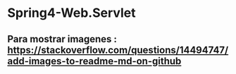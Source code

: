 # Spring4-Web.Servlet
## Para mostrar imagenes : https://stackoverflow.com/questions/14494747/add-images-to-readme-md-on-github